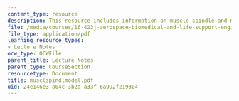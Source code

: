 ```yaml
---
content_type: resource
description: This resource includes information on muscle spindle and model.
file: /media/courses/16-423j-aerospace-biomedical-and-life-support-engineering-spring-2006/24e146e3a04c3b2aa33f6a992f219304_musclspindlmodel.pdf
file_type: application/pdf
learning_resource_types:
- Lecture Notes
ocw_type: OCWFile
parent_title: Lecture Notes
parent_type: CourseSection
resourcetype: Document
title: musclspindlmodel.pdf
uid: 24e146e3-a04c-3b2a-a33f-6a992f219304
---
```

